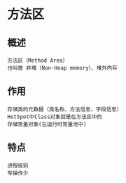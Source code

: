 
# 方法区

## 概述

    方法区（Method Area）
    也叫做 非堆（Non-Heap memory）、堆外内存

## 作用

    存储类的元数据（类名称、方法信息、字段信息）
	HotSpot中Class对象就是在方法区中的
	存储常量对象(在运行时常量池中)

## 特点

    进程级别 
    写操作少
    

